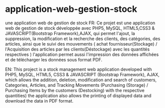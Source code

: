 # application-web-gestion-stock
une application web de gestion de stock
FR:
Ce projet est une application web de gestion de stock développée avec
PHP5, MySQL, HTML5,CSS3 & JAVASCRIPT(Bootstrap Framework),AJAX,
qui permet l'ajout, la suppression, la modification et la recherche des clients,
des catégories, des articles, ainsi que le suivi des mouvements ( achat fournisseur(Stockage) / l'Acquisition des articles
par les clients(Déstockage)  avec les quantités respectives ) l'application permet aussi l'impression des données affichées
et de télécharger les données sous format PDF.

EN:
This project is a stock management web application developed with
PHP5, MySQL, HTML5, CSS3 & JAVASCRIPT (Bootstrap Framework), AJAX,
which allows the addition, deletion, modification and search of customers,
Categories, Articles, and Tracking Movements (Purchasing (Storage) / Purchasing Items
by the customers (Destocking) with the respective quantities) the application also allows the printing of displayed data
and download the data in PDF format.
